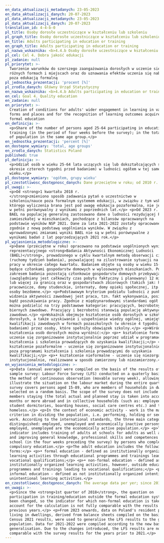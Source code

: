 ```yaml
---
en_data_aktualizacji_metadanych: 23-05-2023
en_data_aktualizacji_danych: 20-07-2023
pl_data_aktualizacji_metadanych: 23-05-2023
pl_data_aktualizacji_danych: 20-07-2023
translation_id: 4-4-b-0
pl_title: Osoby dorosłe uczestniczące w kształceniu lub szkoleniu
pl_graph_title: Osoby dorosłe uczestniczące w kształceniu lub szkoleniu
en_title: Adults participating in education or training
en_graph_title: Adults participating in education or training
pl_nazwa_wskaznika: <b>4.4.b Osoby dorosłe uczestniczące w kształceniu lub szkoleniu</b>
pl_cel: Cel 4. Dobra jakość edukacji
pl_zadanie: null
pl_priorytet: >-
  Tworzenie warunków do szerszego zaangażowania dorosłych w uczenie się w
  różnych formach i miejscach oraz do uznawania efektów uczenia się nabytych
  poza edukacją formalną
pl_jednostka_prezentacji: 'procent [%]'
pl_zrodlo_danych: Główny Urząd Statystyczny
en_nazwa_wskaznika: <b>4.4.b Adults participating in education or training</b>
en_cel: Goal 4. Quality education
en_zadanie: null
en_priorytet: >-
  Creation of conditions for adults' wider engagement in learning in various
  forms and places and for the recognition of learning outcomes acquired outside
  formal education
en_definicja: >-
  <p>Share of the number of persons aged 25-64 participating in education or
  training (in the period of four weeks before the survey); in the total number
  of population in the same age group.</p>
en_jednostka_prezentacji: 'percent [%]'
en_dostepne_wymiary: 'total, age groups'
en_zrodlo_danych: Statistics Poland
published: true
pl_definicja: >-
  <p>Udział osób w wieku 25-64 lata uczących się lub dokształcających się (w
  okresie czterech tygodni przed badaniem) w ludności ogółem w tej samej grupie
  wieku.</p>
pl_dostepne_wymiary: 'ogółem, grupy wieku'
pl_czestotliwosc_dostępnosc_danych: Dane przeciętne w roku; od 2010 r.
pl_uwagi: >-
  <p>Od <strong>1 kwartału 2018 r.
  </strong>zmieniono sposób zadawania pytań o uczestnictwo w
  szkoleniu/nauce poza formalnym systemem edukacji, w związku z tym wskaźnik do
  którego wyliczenia brana jest pod uwagę edukacja pozaformalna, nie jest
  w pełni porównywalny z wynikami z poprzednich lat.</p> <p>Od 2023 r. do uogólniania wyników
  BAEL na populację generalną zastosowano dane o ludności rezydującej Polski
  zamieszkałej w mieszkaniach, pochodzące z bilansów opracowanych na
  podstawie wyników NSP 2021. Dane za lata 2021-2022 zostały opracowane
  zgodnie z nową podstawą uogólniania wyników. W związku z
  wprowadzonymi zmianami wyniki BAEL nie są w pełni porównywalne z
  wynikami badań z lat poprzedzających 2021 rok.</p>
pl_wyjasnienia_metodologiczne: >-
  <p>Dane (przeciętne w roku) opracowano na podstawie uogólnionych wyników
  reprezentacyjnego <strong>Badania Aktywności Ekonomicznej Ludności
  (BAEL)</strong>, prowadzonego w cyklu kwartalnym metodą obserwacji ciągłej
  (ruchomy tydzień badania), pozwalającej na zilustrowanie sytuacji na rynku
  pracy w okresie całego kwartału. Badaniem objęte są osoby w wieku 15-89 lat
  będące członkami gospodarstw domowych w wylosowanych mieszkaniach. Poza
  zakresem badania pozostają członkowie gospodarstw domowych przebywający
  (uwzględniany jest całkowity czas pobytu faktyczny i planowany) 12 miesięcy
  lub więcej za granicą oraz w gospodarstwach zbiorowych (takich jak: hotele
  pracownicze, domy studenckie, internaty, domy opieki społecznej, itp.) oraz
  osoby bezdomne.</p> <p>Podstawowym kryterium podziału ludności z punktu
  widzenia aktywności zawodowej jest praca, tzn. fakt wykonywania, posiadania
  bądź poszukiwania pracy. Zgodnie z międzynarodowymi standardami ogół ludności
  można podzielić na trzy podstawowe kategorie: pracujących, bezrobotnych i
  biernych zawodowo. Pracujący i bezrobotni stanowią populację aktywnych
  zawodowo.</p> <p>Wskaźnik obejmuje kształcenie osób dorosłych w szkołach dla
  dorosłych, a także uzyskiwanie i uzupełnianie wiedzy ogólnej, umiejętności i
  kwalifikacji zawodowych w formach pozaszkolnych (w okresie 4 tygodni przed
  badaniem) przez osoby, które spełniły obowiązek szkolny.</p> <p>Wśród form
  kształcenia osób dorosłych można wyróżnić:</p> <p>• kształcenie formalne -
  uczenie się zorganizowane instytucjonalnie poprzez udział w programach
  kształcenia i szkolenia prowadzących do uzyskania kwalifikacji;</p> <p>•
  kształcenie pozaformalne - uczenie się zorganizowane instytucjonalnie, jednak
  poza programami kształcenia i szkolenia prowadzącymi do uzyskania
  kwalifikacji;</p> <p>• kształcenie nieformalne - uczenie się niezorganizowane
  instytucjonalnie, realizowane w sposób zamierzony lub niezamierzony.</p>
en_wyjasnienia_metodologiczne: >-
  <p>Data (annual average) were compiled on the basis of the results of the
  sample survey: Labour Force Survey (LFS) conducted on a quaterly basis, using
  the method of continouous observation (movable survey week), allowing to
  illustrate the situation on the labour market during the entire quarter. The
  survey covers persons aged 15-89, who are members of households in dwellings
  selected on a random basis. The scope of the survey does not include household
  members staying (the total actual and planned stay is taken into account) 12
  months or more abroad and in collective households (such as: employee hotels,
  student dormitories, boarding houses, social care centres etc.) and the
  homeless.</p> <p>In the context of economic activity - work is the main
  criterion in dividing the population, i.e. performing, holding or seeking
  work. According to the international standards, the three main categories are
  distinguished: employed, unemployed and economically inactive persons. The
  employed, unemployed are the economically active population.</p> <p>The
  indicator includes training of adults at schools for adults as well as getting
  and improving general knowledge, professional skills and competences outside
  school (in the four weeks preceding the survey) by persons who completed
  compulsory education.</p> <p>The adult education includes the following
  forms:</p> <p>• formal education - defined as institutionally organized
  learning activities through educational programmes and trainings leading to
  vocational qualifications;</p> <p>• non-formal education - defined as
  institutionally organized learning activities, however, outside educational
  programmes and trainings leading to vocational qualifications;</p> <p>•
  informal education - defined as not institutionally organized intentional or
  unintentional learning activities.</p>
en_czestotliwosc_dostępnosc_danych: The average data per yer; since 2010
en_uwagi: >-
  <p>Since the <strong>1st quarter of 2018</strong>, the question on
  participation in training/education outside the formal education system has
  been changed, so the indicator for which non-formal education is taken into
  account for the calculation is not fully comparable with the results of
  previous years.</p> <p>From 2023 onwards, data on Poland's resident population
  living in dwellings, derived from balance sheets compiled on the basis of
  Census 2021 results, were used to generalise the LFS results to the general
  population. Data for 2021-2022 were compiled according to the new basis of
  generalisation. Due to the changes introduced, the LFS results are not fully
  comparable with the survey results for the years prior to 2021.</p>
---
```

